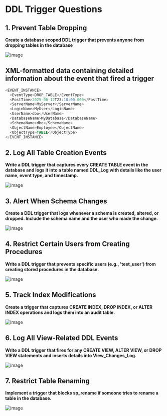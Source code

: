# DDL Trigger Questions

## 1. Prevent Table Dropping

**Create a database scoped DDL trigger that prevents anyone from dropping tables in the database**

![image](https://github.com/user-attachments/assets/1717a806-e61f-409d-ae8b-0d337155bd69)

## XML-formatted data containing detailed information about the event that fired a trigger

```sql
<EVENT_INSTANCE>
  <EventType>DROP_TABLE</EventType>
  <PostTime>2025-06-12T23:10:00.000</PostTime>
  <ServerName>MyServer</ServerName>
  <LoginName>MyUser</LoginName>
  <UserName>dbo</UserName>
  <DatabaseName>MyDatabase</DatabaseName>
  <SchemaName>dbo</SchemaName>
  <ObjectName>Employee</ObjectName>
  <ObjectType>TABLE</ObjectType>
</EVENT_INSTANCE>
```

## 2. Log All Table Creation Events

**Write a DDL trigger that captures every CREATE TABLE event in the database and logs it into a table named DDL_Log with details like the user name, event type, and timestamp.**

![image](https://github.com/user-attachments/assets/95d7dcc6-786f-4400-be02-67901ae892ad)

## 3. Alert When Schema Changes

**Create a DDL trigger that logs whenever a schema is created, altered, or dropped. Include the schema name and the user who made the change.**

![image](https://github.com/user-attachments/assets/b8905bc4-c0ee-4a27-bc07-7ad22af91ad6)

## 4. Restrict Certain Users from Creating Procedures

**Write a DDL trigger that prevents specific users (e.g., 'test_user') from creating stored procedures in the database.**

![image](https://github.com/user-attachments/assets/9adae405-8f98-4671-9c81-4856fcf691fb)

## 5. Track Index Modifications

**Create a trigger that captures CREATE INDEX, DROP INDEX, or ALTER INDEX operations and logs them into an audit table.**

![image](https://github.com/user-attachments/assets/7c83a4b2-b221-4bb2-8849-2a24523a0418)

## 6. Log All View-Related DDL Events

**Write a DDL trigger that fires for any CREATE VIEW, ALTER VIEW, or DROP VIEW statements and inserts details into View_Changes_Log.**

![image](https://github.com/user-attachments/assets/32805d8f-efc2-48f1-8473-8d35688e267f)

## 7. Restrict Table Renaming

**Implement a trigger that blocks sp_rename if someone tries to rename a table in the database.**

![image](https://github.com/user-attachments/assets/9bfcdc1d-1286-4bf0-85f4-a4b5d2eb14ad)




